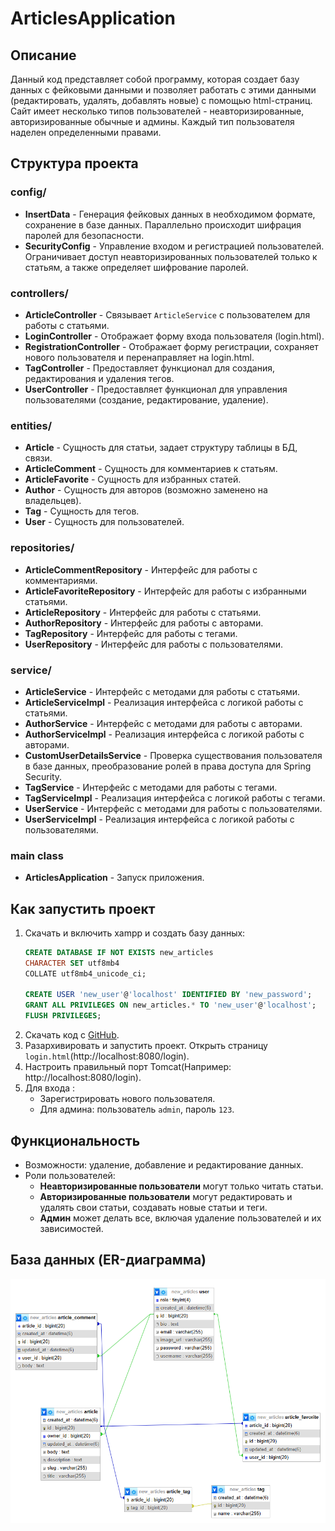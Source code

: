 # ArticlesApplication

## Описание
Данный код представляет собой программу, которая создает базу данных с фейковыми данными и позволяет работать с этими данными (редактировать, удалять, добавлять новые) с помощью html-страниц. Сайт имеет несколько типов пользователей - неавторизированные, авторизированные обычные и админы. Каждый тип пользователя наделен определенными правами.

## Структура проекта

### config/
- **InsertData** - Генерация фейковых данных в необходимом формате, сохранение в базе данных.
  Параллельно происходит шифрация паролей для безопасности.
- **SecurityConfig** - Управление входом и регистрацией пользователей. Ограничивает доступ неавторизированных пользователей только к статьям, а также определяет шифрование паролей.

### controllers/
- **ArticleController** - Связывает `ArticleService` с пользователем для работы с статьями.
- **LoginController** - Отображает форму входа пользователя (login.html).
- **RegistrationController** - Отображает форму регистрации, сохраняет нового пользователя и перенаправляет на login.html.
- **TagController** - Предоставляет функционал для создания, редактирования и удаления тегов.
- **UserController** - Предоставляет функционал для управления пользователями (создание, редактирование, удаление).

### entities/
- **Article** - Сущность для статьи, задает структуру таблицы в БД, связи.
- **ArticleComment** - Сущность для комментариев к статьям.
- **ArticleFavorite** - Сущность для избранных статей.
- **Author** - Сущность для авторов (возможно заменено на владельцев).
- **Tag** - Сущность для тегов.
- **User** - Сущность для пользователей.

### repositories/
- **ArticleCommentRepository** - Интерфейс для работы с комментариями.
- **ArticleFavoriteRepository** - Интерфейс для работы с избранными статьями.
- **ArticleRepository** - Интерфейс для работы с статьями.
- **AuthorRepository** - Интерфейс для работы с авторами.
- **TagRepository** - Интерфейс для работы с тегами.
- **UserRepository** - Интерфейс для работы с пользователями.

### service/
- **ArticleService** - Интерфейс с методами для работы с статьями.
- **ArticleServiceImpl** - Реализация интерфейса с логикой работы с статьями.
- **AuthorService** - Интерфейс с методами для работы с авторами.
- **AuthorServiceImpl** - Реализация интерфейса с логикой работы с авторами.
- **CustomUserDetailsService** - Проверка существования пользователя в базе данных, преобразование ролей в права доступа для Spring Security.
- **TagService** - Интерфейс с методами для работы с тегами.
- **TagServiceImpl** - Реализация интерфейса с логикой работы с тегами.
- **UserService** - Интерфейс с методами для работы с пользователями.
- **UserServiceImpl** - Реализация интерфейса с логикой работы с пользователями.

### main class
- **ArticlesApplication** - Запуск приложения.

## Как запустить проект

1. Скачать и включить xampp и создать базу данных:
    ```sql
    CREATE DATABASE IF NOT EXISTS new_articles
    CHARACTER SET utf8mb4
    COLLATE utf8mb4_unicode_ci;

    CREATE USER 'new_user'@'localhost' IDENTIFIED BY 'new_password';
    GRANT ALL PRIVILEGES ON new_articles.* TO 'new_user'@'localhost';
    FLUSH PRIVILEGES;
    ```
2. Скачать код с [GitHub](https://github.com/KRAKENN8/ArticlesApplication/tree/test).
3. Разархивировать и запустить проект. Открыть страницу `login.html`(http://localhost:8080/login).
4. Настроить правильный порт Tomcat(Например: http://localhost:8080/login).
5. Для входа :
    - Зарегистрировать нового пользователя.
    - Для админа: пользователь `admin`, пароль `123`.

## Функциональность

- Возможности: удаление, добавление и редактирование данных.
- Роли пользователей:
    - **Неавторизированные пользователи** могут только читать статьи.
    - **Авторизированные пользователи** могут редактировать и удалять свои статьи, создавать новые статьи и теги.
    - **Админ** может делать все, включая удаление пользователей и их зависимостей.

## База данных (ER-диаграмма)
![img.png](img.png)
